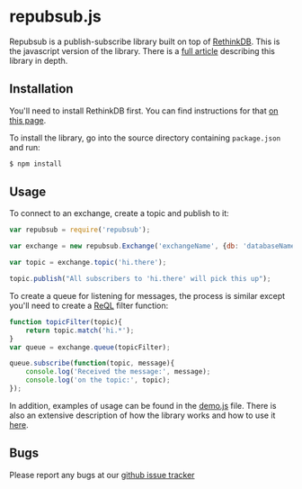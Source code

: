 # repubsub.js #

Repubsub is a publish-subscribe library built on top of
[RethinkDB](http://rethinkdb.com). This is the javascript version of
the library. There is a
[full article](http://rethinkdb.com/docs/publish-subscribe/javascript/)
describing this library in depth.

## Installation ##

You'll need to install RethinkDB first. You can find instructions for
that [on this page](http://rethinkdb.com/docs/install).

To install the library, go into the source directory containing
`package.json` and run:

```bash
$ npm install
```

## Usage ##

To connect to an exchange, create a topic and publish to it:

```javascript
var repubsub = require('repubsub');

var exchange = new repubsub.Exchange('exchangeName', {db: 'databaseName'});

var topic = exchange.topic('hi.there');

topic.publish("All subscribers to 'hi.there' will pick this up");
```

To create a queue for listening for messages, the process is similar
except you'll need to create a
[ReQL](http://rethinkdb.com/docs/introduction-to-reql/) filter
function:

```javascript
function topicFilter(topic){
    return topic.match('hi.*');
}
var queue = exchange.queue(topicFilter);

queue.subscribe(function(topic, message){
    console.log('Received the message:', message);
    console.log('on the topic:', topic);
});
```

In addition, examples of usage can be found in the
[demo.js](https://github.com/rethinkdb/example-pubsub/blob/master/javascript/demo.js)
file. There is also an extensive description of how the library works
and how to use it
[here](http://rethinkdb.com/docs/publish-subscribe/javascript).

## Bugs ##

Please report any bugs at our
[github issue tracker](https://github.com/rethinkdb/example-pubsub/issues)
